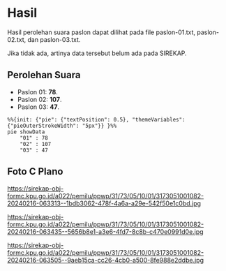 # Hasil

Hasil perolehan suara paslon dapat dilihat pada file paslon-01.txt, paslon-02.txt, dan paslon-03.txt.

Jika tidak ada, artinya data tersebut belum ada pada SIREKAP.

## Perolehan Suara

 * Paslon 01: **78**.
 * Paslon 02: **107**.
 * Paslon 03: **47**.

```mermaid
%%{init: {"pie": {"textPosition": 0.5}, "themeVariables": {"pieOuterStrokeWidth": "5px"}} }%%
pie showData
    "01" : 78
    "02" : 107
    "03" : 47
```
## Foto C Plano

https://sirekap-obj-formc.kpu.go.id/a022/pemilu/ppwp/31/73/05/10/01/3173051001082-20240216-063313--1bdb3062-478f-4a6a-a29e-542f50e1c0bd.jpg

https://sirekap-obj-formc.kpu.go.id/a022/pemilu/ppwp/31/73/05/10/01/3173051001082-20240216-063435--5656b8e1-a3e6-4fd7-8c8b-c470e0991d0e.jpg

https://sirekap-obj-formc.kpu.go.id/a022/pemilu/ppwp/31/73/05/10/01/3173051001082-20240216-063505--9aeb15ca-cc26-4cb0-a500-8fe988e2ddbe.jpg
